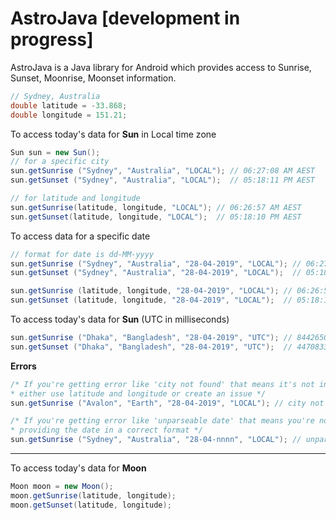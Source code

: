 # AstroJava [development in progress]

AstroJava is a Java library for Android which provides access to Sunrise, Sunset, Moonrise, Moonset information.

```java
// Sydney, Australia
double latitude = -33.868;
double longitude = 151.21;
```

To access today's data for **Sun** in Local time zone
```java
Sun sun = new Sun();
// for a specific city
sun.getSunrise ("Sydney", "Australia", "LOCAL"); // 06:27:08 AM AEST
sun.getSunset ("Sydney", "Australia", "LOCAL");  // 05:18:11 PM AEST

// for latitude and longitude
sun.getSunrise(latitude, longitude, "LOCAL"); // 06:26:57 AM AEST
sun.getSunset(latitude, longitude, "LOCAL");  // 05:18:10 PM AEST
```
To access data for a specific date
```java
// format for date is dd-MM-yyyy
sun.getSunrise ("Sydney", "Australia", "28-04-2019", "LOCAL"); // 06:27:08 AM AEST
sun.getSunset ("Sydney", "Australia", "28-04-2019", "LOCAL");  // 05:18:11 PM AEST

sun.getSunrise (latitude, longitude, "28-04-2019", "LOCAL"); // 06:26:57 AM AEST
sun.getSunset (latitude, longitude, "28-04-2019", "LOCAL");  // 05:18:10 PM AEST
```

To access today's data for **Sun** (UTC in milliseconds)
```java
sun.getSunrise ("Dhaka", "Bangladesh", "28-04-2019", "UTC"); // 84426509
sun.getSunset ("Dhaka", "Bangladesh", "28-04-2019", "UTC");  // 44708333 
```
**Errors**
```java
/* If you're getting error like 'city not found' that means it's not in the city list
* either use latitude and longitude or create an issue */
sun.getSunrise ("Avalon", "Earth", "28-04-2019", "LOCAL"); // city not found

/* If you're getting error like 'unparseable date' that means you're not
* providing the date in a correct format */
sun.getSunrise ("Sydney", "Australia", "28-04-nnnn", "LOCAL"); // unparseable date
```
___

To access today's data for **Moon**
```java
Moon moon = new Moon();
moon.getSunrise(latitude, longitude);
moon.getSunset(latitude, longitude);
```